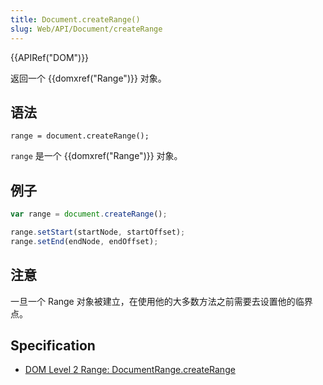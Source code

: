 ```yaml
---
title: Document.createRange()
slug: Web/API/Document/createRange
---
```


{{APIRef("DOM")}}

返回一个 {{domxref("Range")}} 对象。

## 语法

```plain
range = document.createRange();
```

`range` 是一个 {{domxref("Range")}} 对象。

## 例子

```js
var range = document.createRange();

range.setStart(startNode, startOffset);
range.setEnd(endNode, endOffset);
```

## 注意

一旦一个 Range 对象被建立，在使用他的大多数方法之前需要去设置他的临界点。

## Specification

- [DOM Level 2 Range: DocumentRange.createRange](http://www.w3.org/TR/DOM-Level-2-Traversal-Range/ranges.html#Level2-DocumentRange-method-createRange)
